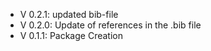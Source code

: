 - V 0.2.1: updated bib-file
- V 0.2.0: Update of references in the .bib file
- V 0.1.1: Package Creation
